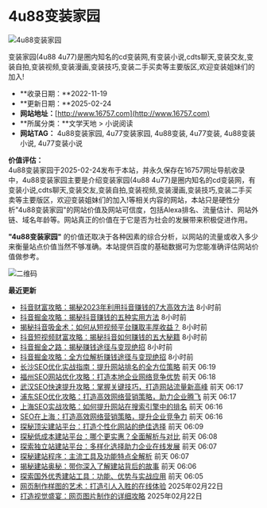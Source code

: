 # 4u88变装家园

![4u88变装家园](/uploads/shot/2020/05-20/ad52ea09ee9e7b3b.png)

变装家园(4u88 4u77)是圈内知名的cd变装网,有变装小说,cdts聊天,变装交友,变装自拍,变装视频,变装漫画,变装技巧,变装二手买卖等主要版区,欢迎变装姐妹们的加入!

- **收录日期：**2022-11-19  
- **更新日期：**2025-02-24  
- **网站地址：**[http://www.16757.com](http://www.16757.com)  
- **所属分类：**文学天地 > 小说阅读  
- **网站TAG：** 4u88变装家园, 4u77变装家园, 4u88变装, 4u77变装, 4u88变装小说, 4u77变装小说  

**价值评估：**  
4u88变装家园于2025-02-24发布于本站，并永久保存在16757网址导航收录中，4u88变装家园主要是介绍变装家园(4u88 4u77)是圈内知名的cd变装网，有变装小说,cdts聊天,变装交友,变装自拍,变装视频,变装漫画,变装技巧,变装二手买卖等主要版区，欢迎变装姐妹们的加入!等相关内容的网站，本站只是硬性分析"4u88变装家园"的网站价值及网站可信度，包括Alexa排名、流量估计、网站外链、域名年龄等。网站真正的价值在于它是否为社会的发展带来积极促进作用。

**"4u88变装家园"** 的价值还取决于各种因素的综合分析，以网站的流量或收入多少来衡量站点价值当然不够准确。本站提供百度的基础数据可为您能准确评估网站价值做参考。

![二维码](/siteqr/6707)

**最近更新**

- [抖音财富攻略：揭秘2023年利用抖音赚钱的7大高效方法](#) 8小时前
- [抖音掘金攻略：揭秘抖音赚钱的五种实用方法](#) 8小时前
- [揭秘抖音吸金术：如何从短视频平台赚取丰厚收益？](#) 8小时前
- [抖音短视频财富攻略：揭秘抖音如何赚钱的五大秘籍](#) 8小时前
- [抖音掘金之路：揭秘赚钱途径与变现绝招](#) 8小时前
- [抖音掘金攻略：全方位解析赚钱途径与变现绝招](#) 8小时前
- [长沙SEO优化实战指南：提升网站排名的全方位策略](#) 前天 06:19
- [福州SEO网站优化攻略：打造本地企业网络竞争优势](#) 前天 06:18
- [武汉SEO快速提升攻略：掌握关键技巧，打造网站流量新高峰](#) 前天 06:17
- [浦东SEO优化攻略：打造高效网络营销策略，助力企业腾飞](#) 前天 06:17
- [上海SEO实战攻略：如何提升网站在搜索引擎中的排名](#) 前天 06:16
- [SEO在上海：打造高效网络营销策略，提升企业竞争力](#) 前天 06:16
- [探秘顶尖建站平台：打造个性化网站的绝佳选择](#) 前天 06:09
- [探秘低成本建站平台：哪个更实惠？全面解析与对比](#) 前天 06:08
- [探索独立站建站平台：多样化选择助力企业在线发展](#) 前天 06:07
- [探秘建站程序：主流工具及功能特点全解析](#) 前天 06:07
- [揭秘建站奥秘：带你深入了解建站背后的故事](#) 前天 06:06
- [探索国外优秀建站工具：功能、优势与实战应用](#) 前天 06:05
- [网页制作样图的艺术：打造引人入胜的在线体验](#) 2025年02月22日
- [打造视觉盛宴：网页图片制作的详细攻略](#) 2025年02月22日